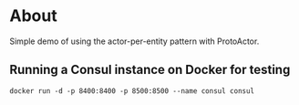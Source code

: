 # About

Simple demo of using the actor-per-entity pattern with ProtoActor.

## Running a Consul instance on Docker for testing

`docker run -d -p 8400:8400 -p 8500:8500 --name consul consul`